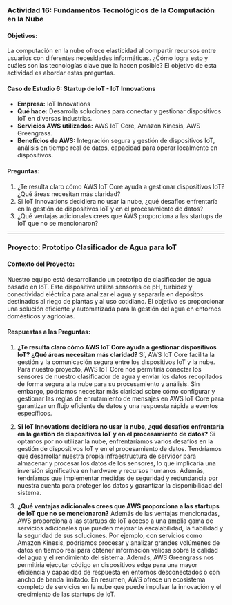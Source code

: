 ### Actividad 16: Fundamentos Tecnológicos de la Computación en la Nube

#### Objetivos:
La computación en la nube ofrece elasticidad al compartir recursos entre usuarios con diferentes necesidades informáticas. ¿Cómo logra esto y cuáles son las tecnologías clave que la hacen posible? El objetivo de esta actividad es abordar estas preguntas.

#### Caso de Estudio 6: Startup de IoT - IoT Innovations
- **Empresa:** IoT Innovations
- **Qué hace:** Desarrolla soluciones para conectar y gestionar dispositivos IoT en diversas industrias.
- **Servicios AWS utilizados:** AWS IoT Core, Amazon Kinesis, AWS Greengrass.
- **Beneficios de AWS:** Integración segura y gestión de dispositivos IoT, análisis en tiempo real de datos, capacidad para operar localmente en dispositivos.

#### Preguntas:
1. ¿Te resulta claro cómo AWS IoT Core ayuda a gestionar dispositivos IoT? ¿Qué áreas necesitan más claridad?
2. Si IoT Innovations decidiera no usar la nube, ¿qué desafíos enfrentaría en la gestión de dispositivos IoT y en el procesamiento de datos?
3. ¿Qué ventajas adicionales crees que AWS proporciona a las startups de IoT que no se mencionaron?

---

### Proyecto: Prototipo Clasificador de Agua para IoT

#### Contexto del Proyecto:
Nuestro equipo está desarrollando un prototipo de clasificador de agua basado en IoT. Este dispositivo utiliza sensores de pH, turbidez y conectividad eléctrica para analizar el agua y separarla en depósitos destinados al riego de plantas y al uso cotidiano. El objetivo es proporcionar una solución eficiente y automatizada para la gestión del agua en entornos domésticos y agrícolas.

#### Respuestas a las Preguntas:
1. **¿Te resulta claro cómo AWS IoT Core ayuda a gestionar dispositivos IoT? ¿Qué áreas necesitan más claridad?**
   Sí, AWS IoT Core facilita la gestión y la comunicación segura entre los dispositivos IoT y la nube. Para nuestro proyecto, AWS IoT Core nos permitiría conectar los sensores de nuestro clasificador de agua y enviar los datos recopilados de forma segura a la nube para su procesamiento y análisis. Sin embargo, podríamos necesitar más claridad sobre cómo configurar y gestionar las reglas de enrutamiento de mensajes en AWS IoT Core para garantizar un flujo eficiente de datos y una respuesta rápida a eventos específicos.

2. **Si IoT Innovations decidiera no usar la nube, ¿qué desafíos enfrentaría en la gestión de dispositivos IoT y en el procesamiento de datos?**
   Si optamos por no utilizar la nube, enfrentaríamos varios desafíos en la gestión de dispositivos IoT y en el procesamiento de datos. Tendríamos que desarrollar nuestra propia infraestructura de servidor para almacenar y procesar los datos de los sensores, lo que implicaría una inversión significativa en hardware y recursos humanos. Además, tendríamos que implementar medidas de seguridad y redundancia por nuestra cuenta para proteger los datos y garantizar la disponibilidad del sistema.

3. **¿Qué ventajas adicionales crees que AWS proporciona a las startups de IoT que no se mencionaron?**
   Además de las ventajas mencionadas, AWS proporciona a las startups de IoT acceso a una amplia gama de servicios adicionales que pueden mejorar la escalabilidad, la fiabilidad y la seguridad de sus soluciones. Por ejemplo, con servicios como Amazon Kinesis, podríamos procesar y analizar grandes volúmenes de datos en tiempo real para obtener información valiosa sobre la calidad del agua y el rendimiento del sistema. Además, AWS Greengrass nos permitiría ejecutar código en dispositivos edge para una mayor eficiencia y capacidad de respuesta en entornos desconectados o con ancho de banda limitado. En resumen, AWS ofrece un ecosistema completo de servicios en la nube que puede impulsar la innovación y el crecimiento de las startups de IoT.
